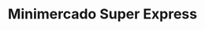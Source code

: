 ---
title: "Minimercado Super Express"
url: /bogota-d-c/minimercado-super-express/
shop: Lebensmittel
---
